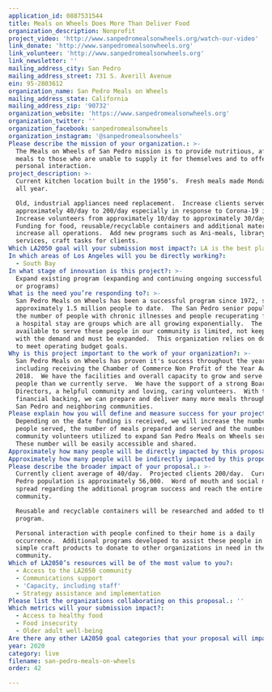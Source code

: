 ```yaml
---
application_id: 0887531544
title: Meals on Wheels Does More Than Deliver Food
organization_description: Nonprofit
project_video: 'http://www.sanpedromealsonwheels.org/watch-our-video'
link_donate: 'http://www.sanpedromealsonwheels.org'
link_volunteer: 'http://www.sanpedromealsonwheels.org'
link_newsletter: ''
mailing_address_city: San Pedro
mailing_address_street: 731 S. Averill Avenue
ein: 95-2803612
organization_name: San Pedro Meals on Wheels
mailing_address_state: California
mailing_address_zip: '90732'
organization_website: 'https://www.sanpedromealsonwheels.org'
organization_twitter: ''
organization_facebook: sanpedromealsonwheels
organization_instagram: '@sanpedromealsonwheels'
Please describe the mission of your organization.: >-
  The Meals on Wheels of San Pedro mission is to provide nutritious, affordable
  meals to those who are unable to supply it for themselves and to offer caring,
  personal interaction.
project_description: >-
  Current kitchen location built in the 1950’s.  Fresh meals made Monday-Friday
  all year. 

  Old, industrial appliances need replacement.  Increase clients served from
  approximately 40/day to 200/day especially in response to Corona-19 issues. 
  Increase volunteers from approximately 10/day to approximately 30/day. 
  Funding for food, reusable/recyclable containers and additional materials to
  increase all operations.  Add new programs such as Ani-meals, library
  services, craft tasks for clients.
Which LA2050 goal will your submission most impact?: LA is the best place to LIVE
In which areas of Los Angeles will you be directly working?:
  - South Bay
In what stage of innovation is this project?: >-
  Expand existing program (expanding and continuing ongoing successful projects
  or programs)
What is the need you’re responding to?: >-
  San Pedro Meals on Wheels has been a successful program since 1972, serving
  approximately 1.5 million people to date.  The San Pedro senior population,
  the number of people with chronic illnesses and people recuperating following
  a hospital stay are groups which are all growing exponentially.  The services
  available to serve these people in our community is limited, not keeping up
  with the demand and must be expanded.  This organization relies on donations
  to meet operating budget goals.
Why is this project important to the work of your organization?: >-
  San Pedro Meals on Wheels has proven it's success throughout the years,
  including receiving the Chamber of Commerce Non Profit of the Year Award in
  2018.  We have the facilities and overall capacity to grow and serve many more
  people than we currently serve.  We have the support of a strong Board of
  Directors, a helpful community and loving, caring volunteers.  With the
  financial backing, we can prepare and deliver many more meals throughout the
  San Pedro and neighboring communities.
Please explain how you will define and measure success for your project.: >-
  Depending on the date funding is received, we will increase the number of
  people served, the number of meals prepared and served and the number of
  community volunteers utilized to expand San Pedro Meals on Wheels services. 
  These number will be easily accessible and shared.
Approximately how many people will be directly impacted by this proposal?: '200'
Approximately how many people will be indirectly impacted by this proposal?: '56000'
Please describe the broader impact of your proposal.: >-
  Currently client average of 40/day.  Projected clients 200/day.  Currently San
  Pedro population is approximately 56,000.  Word of mouth and social media will
  spread regarding the additional program success and reach the entire
  community.

  Reusable and recyclable containers will be researched and added to the
  program.

  Personal interaction with people confined to their home is a daily
  occurrence.  Additional programs developed to assist these people in creating
  simple craft products to donate to other organizations in need in the
  community.
Which of LA2050’s resources will be of the most value to you?:
  - Access to the LA2050 community
  - Communications support
  - 'Capacity, including staff'
  - Strategy assistance and implementation
Please list the organizations collaborating on this proposal.: ''
Which metrics will your submission impact?:
  - Access to healthy food
  - Food insecurity
  - Older adult well-being
Are there any other LA2050 goal categories that your proposal will impact?: []
year: 2020
category: live
filename: san-pedro-meals-on-wheels
order: 42

---
```

